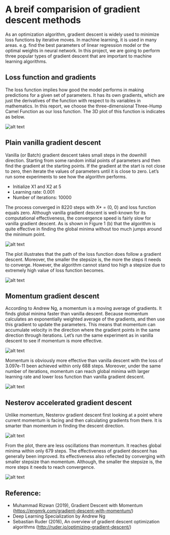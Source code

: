 # A breif comparision of gradient descent methods
As an optimization algorithm, gradient descent is widely used to minimize loss functions by iterative moves. In machine learning, it is used in many areas. e.g. find the best parameters of linear regression model or the optimal weights in neural network. In this project, we are going to perform three popular types of gradient descent that are important to machine learning algorithms.
 
## Loss function and gradients
The loss function implies how good the model performs in making predictions for a given set of parameters. It has its own gradients, which are just the derivatives of the function with respect to its variables in mathematics. In this report, we choose the three-dimensional Three-Hump Camel Function as our loss function. The 3D plot of this function is indicates as below.

![alt text](https://user-images.githubusercontent.com/52373417/61050393-d1d56080-a3de-11e9-81eb-3361a0792f7f.png)
 
## Plain vanilla gradient descent
Vanilla (or Batch) gradient descent takes small steps in the downhill direction. Starting from some random initial points of parameters and then find the gradient at the starting points. If the gradient at the start is not close to zero, then iterate the values of parameters until it is close to zero. Let’s run some experiments to see how the algorithm performs.
 
* Initialize X1 and X2 at 5
* Learning rate: 0.001
* Number of iterations: 10000
 
The process converged in 8220 steps with X* = (0, 0) and loss function equals zero. Although vanilla gradient descent is well-known for its computational effectiveness, the convergence speed is fairly slow for vanilla gradient descent. As is shown in Figure 1 (b) that the algorithm is quite effective in finding the global minima without too much jumps around the minimum point. 
 
![alt text](https://user-images.githubusercontent.com/52373417/60932957-377afd00-a2b8-11e9-94e4-140318469e1d.png)
 
The plot illustrates that the path of the loss function does follow a gradient descent. Moreover, the smaller the stepsize is, the more the steps it needs to converge. However, the algorithm cannot stand too high a stepsize due to extremely high value of loss function becomes. 

![alt text](https://user-images.githubusercontent.com/52373417/60933215-3b5b4f00-a2b9-11e9-98d1-cc84f68d8977.png)
 
## Momentum gradient descent
According to Andrew Ng, a momentum is a moving average of gradients. It finds global minima faster than vanilla descent. Because momentum calculates an exponentially weighted average of the gradients, and then use this gradient to update the parameters. This means that momentum can accumulate velocity in the direction where the gradient points in the same direction through iterations. Let’s run the same experiment as in vanilla descent to see if momentum is more effective.
 
![alt text](https://user-images.githubusercontent.com/52373417/60927968-91bd9300-a2a3-11e9-9913-38cbb64addc5.png)

Momentum is obviously more effective than vanilla descent with the loss of 3.097e-11 been achieved within only 688 steps. Moreover, under the same number of iterations, momentum can reach global minima with larger learning rate and lower loss function than vanilla gradient descent.

![alt text](https://user-images.githubusercontent.com/52373417/60933051-a2c4cf00-a2b8-11e9-95f0-eb183dead555.png)
 
## Nesterov accelerated gradient descent
Unlike momentum, Nesterov gradient descent first looking at a point where current momentum is facing and then calculating gradients from there. It is smarter than momentum in finding the descent direction.
 
![alt text](https://user-images.githubusercontent.com/52373417/60927999-aac64400-a2a3-11e9-9207-4ebc82d850e0.png)
 
From the plot, there are less oscillations than momentum. It reaches global minima within only 679 steps. The effectiveness of gradient descent has generally been improved. Its effectiveness also reflected by converging with smaller stepsize than momentum. Although, the smaller the stepsize is, the more steps it needs to reach convergence. 

![alt text](https://user-images.githubusercontent.com/52373417/60933029-86289700-a2b8-11e9-8027-beda6845082d.png)

## Reference:
* Muhammad Rizwan (2019), Gradient Descent with Momentum (https://engmrk.com/gradient-descent-with-momentum/)
* Deep Learning Specialization by Andrew Ng
* Sebastian Ruder (2016), An overview of gradient descent optimization algorithms (http://ruder.io/optimizing-gradient-descent/)

